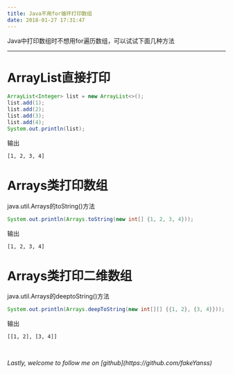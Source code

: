 ```yaml
---
title: Java不用for循环打印数组
date: 2018-01-27 17:31:47
---
```

Java中打印数组时不想用for遍历数组，可以试试下面几种方法
<!--more-->

---

# ArrayList直接打印

```java
ArrayList<Integer> list = new ArrayList<>();
list.add(1);
list.add(2);
list.add(3);
list.add(4);
System.out.println(list);
```

输出
```
[1, 2, 3, 4]
```

# Arrays类打印数组
java.util.Arrays的toString()方法
```java
System.out.println(Arrays.toString(new int[] {1, 2, 3, 4}));
```
输出
```
[1, 2, 3, 4]
```

# Arrays类打印二维数组
java.util.Arrays的deeptoString()方法
```java
System.out.println(Arrays.deepToString(new int[][] {{1, 2}, {3, 4}}));
```
输出
```
[[1, 2], [3, 4]]
```

<br>
<p id="div-border-top-red"><i>Lastly, welcome to follow me on [github](https://github.com/fakeYanss)</i></p>


